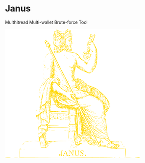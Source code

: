 # Janus
Multhitread Multi-wallet Brute-force Tool

![alt text](https://github.com/CorvusCodex/Janus/blob/main/Janus.png?raw=true)
